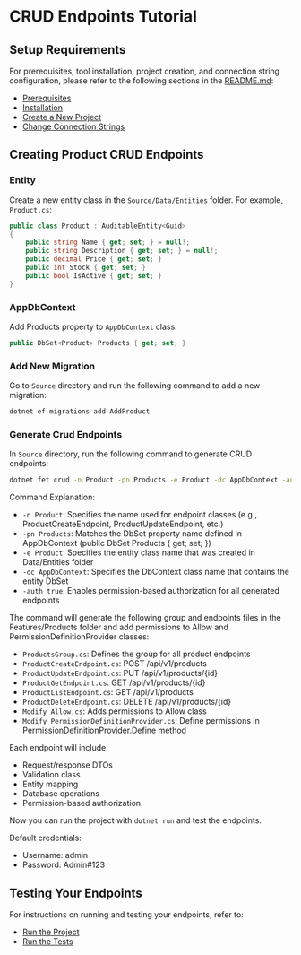 # CRUD Endpoints Tutorial

## Setup Requirements

For prerequisites, tool installation, project creation, and connection string configuration, please refer to the following sections in the [README.md](../README.md):

- [Prerequisites](../README.md#prerequisites)
- [Installation](../README.md#installation)
- [Create a New Project](../README.md#create-a-new-project)
- [Change Connection Strings](../README.md#change-connection-strings)

## Creating Product CRUD Endpoints

### Entity

Create a new entity class in the `Source/Data/Entities` folder. For example, `Product.cs`:

```csharp
public class Product : AuditableEntity<Guid>
{
    public string Name { get; set; } = null!;
    public string Description { get; set; } = null!;
    public decimal Price { get; set; }
    public int Stock { get; set; }
    public bool IsActive { get; set; }
}
```

### AppDbContext

Add Products property to `AppDbContext` class:

```csharp
public DbSet<Product> Products { get; set; }
```

### Add New Migration

Go to `Source` directory and run the following command to add a new migration:

```bash
dotnet ef migrations add AddProduct
```

### Generate Crud Endpoints

In `Source` directory, run the following command to generate CRUD endpoints:

```bash
dotnet fet crud -n Product -pn Products -e Product -dc AppDbContext -auth true
```
Command Explanation:

- `-n Product`: Specifies the name used for endpoint classes (e.g., ProductCreateEndpoint, ProductUpdateEndpoint, etc.)
- `-pn Products`: Matches the DbSet property name defined in AppDbContext (public DbSet<Product> Products { get; set; })
- `-e Product`: Specifies the entity class name that was created in Data/Entities folder
- `-dc AppDbContext`: Specifies the DbContext class name that contains the entity DbSet
- `-auth true`: Enables permission-based authorization for all generated endpoints

The command will generate the following group and endpoints files in the Features/Products folder and add permissions to Allow and PermissionDefinitionProvider classes:

- `ProductsGroup.cs`: Defines the group for all product endpoints
- `ProductCreateEndpoint.cs`: POST /api/v1/products 
- `ProductUpdateEndpoint.cs`: PUT /api/v1/products/{id}
- `ProductGetEndpoint.cs`: GET /api/v1/products/{id}
- `ProductListEndpoint.cs`: GET /api/v1/products
- `ProductDeleteEndpoint.cs`: DELETE /api/v1/products/{id}
- `Modify Allow.cs`: Adds permissions to Allow class
- `Modify PermissionDefinitionProvider.cs`: Define permissions in PermissionDefinitionProvider.Define method

Each endpoint will include:
- Request/response DTOs
- Validation class
- Entity mapping
- Database operations
- Permission-based authorization

Now you can run the project with `dotnet run` and test the endpoints.

Default credentials:
- Username: admin
- Password: Admin#123

## Testing Your Endpoints

For instructions on running and testing your endpoints, refer to:
- [Run the Project](../README.md#run-the-project)
- [Run the Tests](../README.md#run-the-tests)
